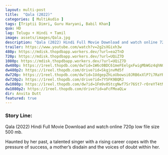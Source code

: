 ```yaml
---
layout: multi-post
title:  "Qala (2022)"
categories: [ MultiAudio ]
tags: [Triptii Dimri, Guru Haryani, Babil Khan]
qua: HD
lag: Telugu + Hindi + Tamil
image: assets/images/Qala.jpg
description: "Qala (2022) Hindi Full Movie Download and watch online 720p low file size 500 mb."
trailer: https://www.youtube.com/watch?v=2g2sXGixh3w
480p: https://mdisk.thopdbapp.workers.dev/?url=ea2TnD
720p: https://mdisk.thopdbapp.workers.dev/?url=UQiZ7D
1080p: https://mdisk.thopdbapp.workers.dev/?url=UQiZ7D
dw480p: https://1reel.thopdb.com/dw?id=1W6c0BDC61meFEelgxFwigMbWGz4qhN04
dw480p2: https://1reel.thopdb.com/drive?id=SkgjnvMd5f
dw720p: https://1reel.thopdb.com/dw?id=1UdgepZhLoUbowsi0JRB6xXlP7i7RaYR6
dw720p2: https://1reel.thopdb.com/drive?id=7Y5FK9BQRJ
dw1080p: https://1reel.thopdb.com/dw?id=1Fm9v0StcgNwf7Sr76St7-rOreYT4tMbD
dw1080p2: https://1reel.thopdb.com/drive?id=aFcFMoaQLw
dir: Anvita Dutt
featured: true
---
```


### Story Line:
Qala (2022) Hindi Full Movie Download and watch online 720p low file size 500 mb.

Haunted by her past, a talented singer with a rising career copes with the pressure of success, a mother’s disdain and the voices of doubt within her.
